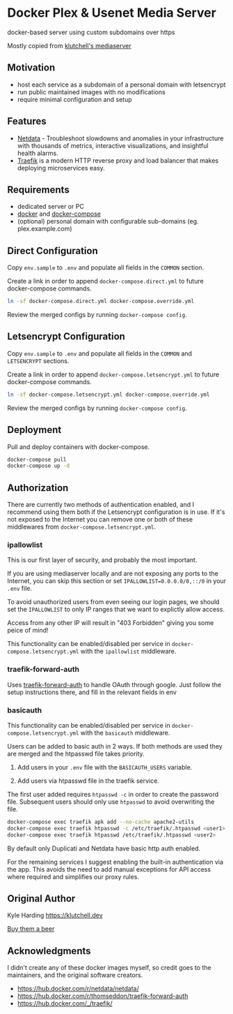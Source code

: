 # Docker Plex & Usenet Media Server

docker-based server using custom subdomains over https

Mostly copied from [klutchell's mediaserver](https://github.com/klutchell/mediaserver)

## Motivation

- host each service as a subdomain of a personal domain with letsencrypt
- run public maintained images with no modifications
- require minimal configuration and setup

## Features

- [Netdata](https://www.netdata.cloud/) - Troubleshoot slowdowns and anomalies in your infrastructure with thousands of metrics, interactive visualizations, and insightful health alarms.
- [Traefik](https://traefik.io/) is a modern HTTP reverse proxy and load balancer that makes deploying microservices easy.

## Requirements

- dedicated server or PC
- [docker](https://docs.docker.com/install/linux/docker-ce/debian/) and [docker-compose](https://docs.docker.com/compose/install/#install-compose)
- (optional) personal domain with configurable sub-domains (eg. plex.example.com)

## Direct Configuration

Copy `env.sample` to `.env` and populate all fields in the `COMMON` section.

Create a link in order to append `docker-compose.direct.yml` to future docker-compose commands.

```bash
ln -sf docker-compose.direct.yml docker-compose.override.yml
```

Review the merged configs by running `docker-compose config`.

## Letsencrypt Configuration

Copy `env.sample` to `.env` and populate all fields in the `COMMON` and `LETSENCRYPT` sections.

Create a link in order to append `docker-compose.letsencrypt.yml` to future docker-compose commands.

```bash
ln -sf docker-compose.letsencrypt.yml docker-compose.override.yml
```

Review the merged configs by running `docker-compose config`.

## Deployment

Pull and deploy containers with docker-compose.

```bash
docker-compose pull
docker-compose up -d
```

## Authorization

There are currently two methods of authentication enabled, and I recommend using them
both if the Letsencrypt configuration is in use. If it's not exposed to the Internet you can
remove one or both of these middlewares from `docker-compose.letsencrypt.yml`.

### ipallowlist

This is our first layer of security, and probably the most important.

If you are using mediaserver locally and are not exposing any ports to the Internet, you can skip
this section or set `IPALLOWLIST=0.0.0.0/0,::/0` in your `.env` file.

To avoid unauthorized users from even seeing our login pages, we should set the `IPALLOWLIST` to
only IP ranges that we want to explictly allow access.

Access from any other IP will result in "403 Forbidden" giving you some peice of mind!

This functionality can be enabled/disabled per service in `docker-compose.letsencrypt.yml`
with the `ipallowlist` middleware.

### traefik-forward-auth

Uses [traefik-forward-auth](https://github.com/thomseddon/traefik-forward-auth) to handle OAuth through google. Just follow the setup instructions there, and fill in the relevant fields in env

### basicauth

This functionality can be enabled/disabled per service in `docker-compose.letsencrypt.yml`
with the `basicauth` middleware.

Users can be added to basic auth in 2 ways. If both methods are used they are merged and the
htpasswd file takes priority.

1. Add users in your `.env` file with the `BASICAUTH_USERS` variable.

2. Add users via htpasswd file in the traefik service.

The first user added requires `htpasswd -c` in order to create the password file.
Subsequent users should only use `htpasswd` to avoid overwriting the file.

```bash
docker-compose exec traefik apk add --no-cache apache2-utils
docker-compose exec traefik htpasswd -c /etc/traefik/.htpasswd <user1>
docker-compose exec traefik htpasswd /etc/traefik/.htpasswd <user2>
```

By default only Duplicati and Netdata have basic http auth enabled.

For the remaining services I suggest enabling the built-in authentication via the app.
This avoids the need to add manual exceptions for API access where required and simplifies our proxy rules.

## Original Author

Kyle Harding <https://klutchell.dev>

[Buy them a beer](https://buymeacoffee.com/klutchell)

## Acknowledgments

I didn't create any of these docker images myself, so credit goes to the
maintainers, and the original software creators.

- <https://hub.docker.com/r/netdata/netdata/>
- <https://hub.docker.com/r/thomseddon/traefik-forward-auth>
- <https://hub.docker.com/_/traefik/>
